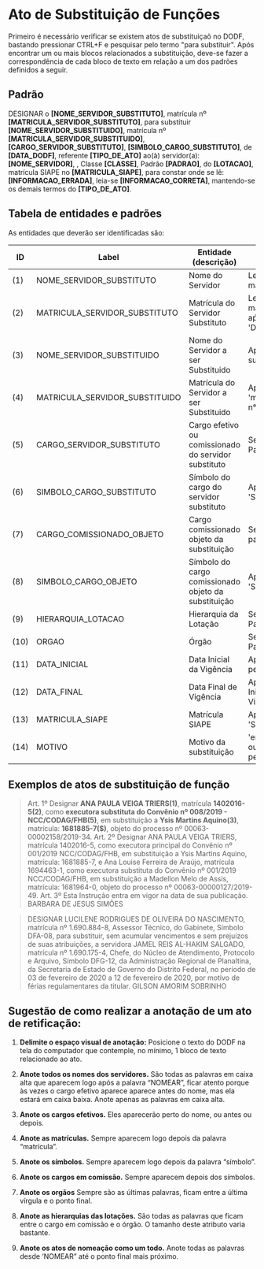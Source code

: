 # Ato de Substituição de Funções

Primeiro é necessário verificar se existem atos de substituiçaõ no DODF, bastando pressionar CTRL+F e pesquisar pelo termo "para substituir". Após encontrar um ou mais blocos relacionados a substituição, deve-se fazer a correspondência de cada bloco de texto em relação a um dos padrões definidos a seguir.

## Padrão

DESIGNAR o **[NOME_SERVIDOR_SUBSTITUTO]**, matrícula nº **[MATRICULA_SERVIDOR_SUBSTITUTO]**, para substituir **[NOME_SERVIDOR_SUBSTITUIDO]**, matrícula nº **[MATRICULA_SERVIDOR_SUBSTITUIDO]**, **[CARGO_SERVIDOR_SUBSTITUTO]**, **[SIMBOLO_CARGO_SUBSTITUTO]**, de **[DATA_DODF]**, referente **[TIPO_DE_ATO]** ao(à) servidor(a): **[NOME_SERVIDOR]**,  , Classe **[CLASSE]**, Padrão **[PADRAO]**, do **[LOTACAO]**, matrícula SIAPE no **[MATRICULA_SIAPE]**, para constar onde se lê: **[INFORMACAO_ERRADA]**, leia-se **[INFORMACAO_CORRETA]**, mantendo-se os demais termos do **[TIPO_DE_ATO]**.

## Tabela de entidades e padrões

As entidades que deverão ser identificadas são:
 
ID | Label | Entidade (descrição)  | Padrão  | Obrigatoriedade
------- | ------- | ------- | ------- | -------
(1) | NOME_SERVIDOR_SUBSTITUTO | Nome do Servidor | Letras maiúsculas | (obrigatório)
(2) | MATRICULA_SERVIDOR_SUBSTITUTO | Matrícula do Servidor Substituto | Letras maiúsculas aṕos 'DESIGNAR' | (obrigatório)
(3) | NOME_SERVIDOR_SUBSTITUIDO | Nome do Servidor a ser Substituido | Após 'para substituir' | (obrigatório)
(4) | MATRICULA_SERVIDOR_SUBSTITUIDO | Matrícula do Servidor a ser Substituido | Após 'matrícula n°' | (não obrigatório)
(5) | CARGO_SERVIDOR_SUBSTITUTO | Cargo efetivo ou comissionado do servidor substituto | Sem Padrão | (não obrigatório)
(6) | SIMBOLO_CARGO_SUBSTITUTO | Símbolo do cargo do servidor substituto | Após 'Símbolo' | (não obrigatório)
(7) | CARGO_COMISSIONADO_OBJETO | Cargo comissionado objeto da substituição |	Sem padrão | (não obrigatório)
(8) | SIMBOLO_CARGO_OBJETO | Símbolo do cargo comissionado objeto da substituição |	Após 'Símbolo' | (não obrigatório)
(9) | HIERARQUIA_LOTACAO | Hierarquia da Lotação|	Sem Padrão | (não obrigatório)
(10) | ORGAO | Órgão |	Sem Padrão | (obrigatório)
(11) | DATA_INICIAL | Data Inicial da Vigência |	Após 'no período de' | (não obrigatório)
(12) | DATA_FINAL | Data Final de Vigência |	Após Data Inicial da Vigência| (não obrigatório)
(13) | MATRICULA_SIAPE | Matrícula SIAPE |	Após 'SIAPE' | (não obrigatório)
(14) | MOTIVO | Motivo da substituição |	'em virtude ou a pedido' | (não obrigatório)
  
## Exemplos de atos de substituição de função

> Art. 1º Designar **ANA PAULA VEIGA TRIERS(1)**, matrícula **1402016-5(2)**, como **executora substituta do Convênio nº 008/2019 - NCC/CODAG/FHB(5)**, em substituição a **Ysis Martins Aquino(3)**, matrícula: **1681885-7($)**, objeto do processo nº 00063-00002158/2019-34. Art. 2º Designar ANA PAULA VEIGA TRIERS, matrícula 1402016-5, como executora principal do Convênio nº 001/2019 NCC/CODAG/FHB, em substituição a Ysis Martins Aquino, matrícula: 1681885-7, e Ana Louise Ferreira de Araújo, matrícula 1694463-1, como executora substituta do Convênio nº 001/2019 NCC/CODAG/FHB, em substituição a Madellon Melo de Assis, matrícula: 1681964-0, objeto do processo nº 00063-00000127/2019-49. Art. 3º Esta Instrução entra em vigor na data de sua publicação. BARBARA DE JESUS SIMÕES

> DESIGNAR LUCILENE RODRIGUES DE OLIVEIRA DO NASCIMENTO, matrícula nº 1.690.884-8, Assessor Técnico, do Gabinete, Símbolo DFA-08, para substituir, sem acumular vencimentos e sem prejuízos de suas atribuições, a servidora JAMEL REIS AL-HAKIM SALGADO, matrícula nº 1.690.175-4, Chefe, do Núcleo de Atendimento, Protocolo e Arquivo, Símbolo DFG-12, da Administração Regional de Planaltina, da Secretaria de Estado de Governo do Distrito Federal, no período de 03 de fevereiro de 2020 a 12 de fevereiro de 2020, por motivo de férias regulamentares da titular. GILSON AMORIM SOBRINHO
 

## Sugestão de como realizar a anotação de um ato de retificação:

1. **Delimite o espaço visual de anotação:** Posicione o texto do DODF na tela do computador que contemple, no mínimo, 1 bloco de texto relacionado ao ato.

2. **Anote todos os nomes dos servidores.** São todas as palavras em caixa alta que aparecem logo após a palavra “NOMEAR”, ficar atento porque às vezes o cargo efetivo aparece aparece antes do nome, mas ela estará em caixa baixa. Anote apenas as palavras em caixa alta.

3. **Anote os cargos efetivos.** Eles aparecerão perto do nome, ou antes ou depois.

4. **Anote as matrículas.** Sempre aparecem logo depois da palavra “matrícula”.

5. **Anote os símbolos.** Sempre aparecem logo depois da palavra “símbolo”.

6. **Anote os cargos em comissão.** Sempre aparecem depois dos símbolos.

7. **Anote os orgãos** Sempre são as últimas palavras, ficam entre a última vírgula e o ponto final.

8. **Anote as hierarquias das lotações.** São todas as palavras que ficam entre o cargo em comissão e o órgão. O tamanho deste atributo varia bastante.  

9. **Anote os atos de nomeação como um todo.** Anote todas as palavras desde ‘NOMEAR” até o ponto final mais próximo.

